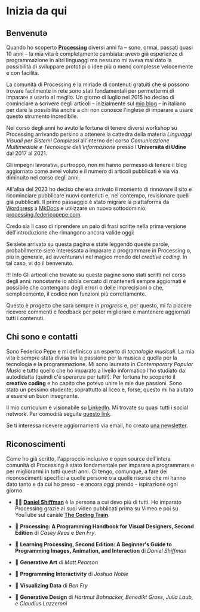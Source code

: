 # Inizia da qui

## Benvenutə
Quando ho scoperto [**Processing**](https://www.processing.org) diversi anni fa – sono, ormai, passati quasi 10 anni – la mia vita è completamente cambiata: avevo già esperienze di programmazione in altri linguaggi ma nessuno mi aveva mai dato la possibilità di sviluppare prototipi o idee più o meno complesse velocemente e con facilità.

La comunità di Processing e la miriade di contenuti gratuiti che si possono trovare facilmente in rete sono stati fondamentali per permettermi di imparare a usarlo al meglio. Un giorno di luglio nel 2015 ho deciso di cominciare a scrivere degli articoli – inizialmente sul [mio blog](https://blog.federicopepe.com) – in italiano per dare la possibilità anche a chi non conosce l'inglese di imparare a usare questo strumento incredibile.

Nel corso degli anni ho avuto la fortuna di tenere diversi workshop su Processing arrivando persino a ottenere la cattedra della materia *Linguaggi Visuali per Sistemi Complessi* all'interno del corso *Comunicazione Multimediale e Tecnologie dell'Informazione* presso l'**Università di Udine** dal 2017 al 2021.

Gli impegni lavorativi, purtroppo, non mi hanno permesso di tenere il blog aggiornato come avrei voluto e il numero di articoli pubblicati è via via diminuito nel corso degli anni.

All'alba del 2023 ho deciso che era arrivato il momento di rinnovare il sito e ricominciare pubblicare nuovi contenuti e, nel contempo, revisionare quelli già pubblicati. Il primo passaggio è stato migrare la piattaforma da [Wordpress](http://www.wordpress.org) a [MkDocs](https://www.mkdocs.org/) e utilizzare un nuovo sottodominio: [processing.federicopepe.com](https://processing.federicopepe.com).

Credo sia il caso di riprendere un paio di frasi scritte nella prima versione dell'introduzione che rimangono ancora valide oggi:

Se siete arrivatə su questa pagina e state leggendo queste parole, probabilmente siete interessatə a imparare a programmare in Processing o, più in generale, ad avventurarvi nel magico mondo del *creative coding*. In tal caso, vi do il benvenuto.

!!! Info
    Gli articoli che trovate su queste pagine sono stati scritti nel corso degli anni: nonostante io abbia cercato di mantenerli sempre aggiornati è possibile che contengano degli errori o delle imprecisioni o che, semplicemente, il codice non funzioni più correttamente.

Questo è progetto che sarà sempre *in progress* e, per questo, mi fa piacere ricevere commenti e feedback per poter migliorare e mantenere aggiornati tutti i contenuti.

## Chi sono e contatti
Sono Federico Pepe e mi definisco un esperto di *tecnologie musicali*. La mia vita è sempre stata divisa tra la passione per la musica e quella per la tecnologia e la programmazione. Mi sono laureato in _Contemporary Popular Music_ e tutto quello che ho imparato a livello informatico l'ho studiato da autodidatta (quindi c'è speranza per tutti!). Per fortuna ho scoperto il **creative coding** e ho capito che potevo unire le mie due passioni. Sono stato un pessimo studente, soprattutto al liceo e, forse, questo mi ha aiutato a essere un buon insegnante.

Il mio curriculum è visionabile su [LinkedIn](https://www.linkedin.com/in/pepefederico). Mi trovate su quasi tutti i social network. Per comodità seguite [questo link](https://fdri.co/bio).

Se ti interessa ricevere aggiornamenti via email, ho creato [una newsletter](https://www.tinyletter.com/creativecoding). 

## Riconoscimenti

Come ho già scritto, l'approccio inclusivo e open source dell'intera comunità di Processing è stato fondamentale per imparare a programmare e per migliorarmi in tutti questi anni. Ci tengo, comunque, a fare dei riconoscimenti specifici a quelle persone o a quelle risorse che mi hanno dato tanto e da cui ho preso - e ancora oggi prendo - ispirazione ogni giorno.

* :teacher: **[Daniel Shiffman](https://shiffman.net/)** è la persona a cui devo più di tutti. Ho imparato Processing grazie ai suoi video pubblicati prima su Vimeo e poi su YouTube sul canale **[The Coding Train](https://www.youtube.com/@TheCodingTrain)**.

* :blue_book: **Processing: A Programming Handbook for Visual Designers, Second Edition** di *Casey Reas* e *Ben Fry*.

* :orange_book: **Learning Processing, Second Edition: A Beginner's Guide to Programming Images, Animation, and Interaction** di *Daniel Shiffman*

* :closed_book: **Generative Art** di *Matt Pearson*

* :green_book: **Programming Interactivity** di *Joshua Noble*

* :blue_book: **Visualizing Data** di *Ben Fry*

* :orange_book: **Generative Design** di *Hartmut Bohnacker, Benedikt Gross, Julia Laub, e Claudius Lazzeroni*